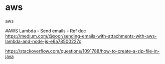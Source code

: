 # aws
aws

#AWS Lambda - Send emails - Ref doc
https://medium.com/@xoor/sending-emails-with-attachments-with-aws-lambda-and-node-js-e6a78500227c

https://stackoverflow.com/questions/1091788/how-to-create-a-zip-file-in-java
